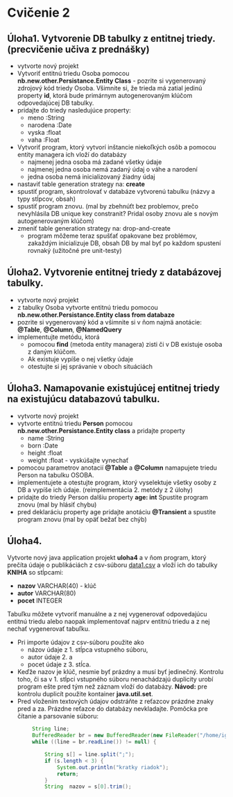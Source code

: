 # Cvičenie 2
## Úloha1. Vytvorenie DB tabulky z entitnej triedy. (precvičenie učiva z prednášky)
- vytvorte nový projekt
- Vytvoriť entitnú triedu Osoba pomocou **nb.new.other.Persistance.Entity Class**
        - pozrite si vygenerovaný zdrojový kód triedy Osoba. Všimnite si, že trieda má zatial jedinú property **id**, ktorá bude primárnym autogenerovaným klúčom odpovedajúcej DB tabulky.
- pridajte do triedy nasledujúce property:
   - meno :String
   - narodena :Date
   - vyska :float
   - vaha :Float
- Vytvoriť program, ktorý vytvorí inštancie niekoľkých osôb a pomocou entity managera ich vloží do databázy
   - najmenej jedna osoba má zadané všetky údaje
   - najmenej jedna osoba nemá zadaný údaj o váhe a narodení
   - jedna osoba nemá inicializovaný žiadny údaj
- nastaviť table generation strategy na: **create**
- spustiť program, skontrolovať v databáze vytvorenú tabulku (názvy a typy stĺpcov, obsah)
- spustiť program znovu. (mal by zbehnúťt bez problemov, prečo nevyhlásila DB unique key constranit? Pridal osoby znovu ale s novým autogenerovaným klúčom)
- zmeniť table generation strategy na: drop-and-create
   - program môžeme teraz spušťať opakovane bez problémov, zakaždým inicializuje DB, obsah DB by mal byť po každom spustení rovnaký (užitočné pre unit-testy)
## Úloha2. Vytvorenie entitnej triedy z databázovej tabulky.
- vytvorte nový projekt
- z tabulky Osoba vytvorte entitnú triedu pomocou **nb.new.other.Persistance.Entity class from databaze**
- pozrite si vygenerovaný kód a všimnite si v ňom najmä anotácie: **@Table**, **@Column**, **@NamedQuery**
- implementujte metódu, ktorá
   - pomocou **find** (metoda entity managera) zisti či v DB existuje osoba z daným klúčom.
   - Ak existuje vypíše o nej všetky údaje
   - otestujte si jej správanie v oboch situáciách

## Úloha3. Namapovanie existujúcej entitnej triedy na existujúcu databazovú tabulku.
- vytvorte nový projekt
- vytvorte entitnú triedu **Person** pomocou **nb.new.other.Persistance.Entity class** a pridajte property
   - name :String
   - born :Date
   - height :float
   - weight :float - vyskúšajte vynechať
- pomocou parametrov anotacií **@Table** a **@Column** namapujete triedu Person na tabulku OSOBA.
- implementujete a otestujte program, ktorý vyselektuje všetky osoby z DB a vypíše ich údaje. (reimplementácia 2. metódy z 2 úlohy)
- pridajte do triedy Person dalšiu property **age: int** Spustite program znovu (mal by hlásiť chybu)
- pred deklaráciu property age pridajte anotáciu **@Transient** a spustite program znovu (mal by opäť bežať bez chýb)

## Úloha4.
Vytvorte nový java application projekt **uloha4** a v ňom program, ktorý prečíta údaje o publikáciách z csv-súboru [data1.csv](https://raw.githubusercontent.com/xchovanecv1/VSA/master/Cvicenie%202/data1.csv) a vloží ich do tabulky **KNIHA** so stĺpcami:
- **nazov** VARCHAR(40) - klúč
- **autor** VARCHAR(80)
- **pocet** INTEGER

Tabuľku môžete vytvoriť manuálne a z nej vygenerovať odpovedajúcu entitnú triedu alebo naopak implementovať najprv entitnú triedu a z nej nechať vygenerovať tabuľku.

- Pri importe údajov z csv-súboru použite ako
   - názov údaje z 1. stĺpca vstupného súboru,
   - autor údaje 2. a
   - pocet údaje z 3. stĺca.
- Keďže nazov je klúč, nesmie byť prázdny a musí byť jedinečný. Kontrolu toho, či sa v 1. stĺpci vstupného súboru nenachádzajú duplicity urobí program ešte pred tým než záznam vloží do databázy. **Návod:** pre kontrolu duplicít použite kontainer **java.util.set**.
- Pred vložením textových údajov odstráňte z reťazcov prázdne znaky pred a za. Prázdne reťazce do databázy nevkladajte.
Pomôcka pre čítanie a parsovanie súboru:
```java
        String line;
        BufferedReader br = new BufferedReader(new FileReader("/home/igor/Downloads/data1.csv"));
        while ((line = br.readLine()) != null) {

            String s[] = line.split(";");
            if (s.length < 3) {
                System.out.println("kratky riadok");
                return;
            }
            String  nazov = s[0].trim();
```
